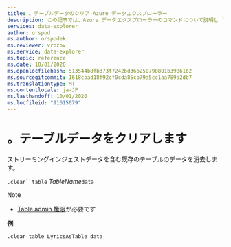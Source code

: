 ```yaml
---
title: 。テーブルデータのクリア-Azure データエクスプローラー
description: この記事では、Azure データエクスプローラーのコマンドについて説明し `.clear table data` ます。
services: data-explorer
author: orspod
ms.author: orspodek
ms.reviewer: vrozov
ms.service: data-explorer
ms.topic: reference
ms.date: 10/01/2020
ms.openlocfilehash: 513544b8fb373f7242bd36b250790801b39061b2
ms.sourcegitcommit: 1618cbad18f92cf0cda85cb79a5cc1aa789a2db7
ms.translationtype: MT
ms.contentlocale: ja-JP
ms.lasthandoff: 10/01/2020
ms.locfileid: "91615079"
---
```

# <a name="clear-table-data"></a>。テーブルデータをクリアします

ストリーミングインジェストデータを含む既存のテーブルのデータを消去します。

`.clear``table` *TableName*`data` 

> [!NOTE]
> * [Table admin 権限](../management/access-control/role-based-authorization.md)が必要です

**例** 

```kusto
.clear table LyricsAsTable data 
```
 
